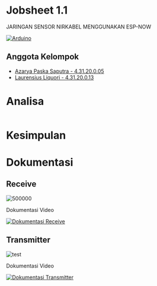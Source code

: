 # Jobsheet 1.1
JARINGAN SENSOR NIRKABEL MENGGUNAKAN ESP-NOW

[![Arduino](https://img.shields.io/badge/-Arduino-00979D?style=for-the-badge&logo=Arduino&logoColor=white)](https://www.arduino.cc/)


## Anggota Kelompok

- [Azarya Paska Saputra - 4.31.20.0.05](https://github.com/azpaska)
- [Laurensius Liquori - 4.31.20.0.13](https://github.com/llaurensius)

# Analisa

```

```


# Kesimpulan


# Dokumentasi
## Receive
![500000](https://user-images.githubusercontent.com/118155742/210127901-444d1674-53e9-433c-8b2d-fafd67f2d557.jpg)

Dokumentasi Video

[![Dokumentasi Receive](https://img.shields.io/badge/YouTube-%23FF0000.svg?style=for-the-badge&logo=YouTube&logoColor=white)](https://youtube.com/shorts/u8l7PD0T5oc?feature=share)

## Transmitter
![test](https://user-images.githubusercontent.com/118155742/210127905-9a06ed43-51f1-4c68-a107-5ef8157ab890.jpg)

Dokumentasi Video

[![Dokumentasi Transmitter](https://img.shields.io/badge/YouTube-%23FF0000.svg?style=for-the-badge&logo=YouTube&logoColor=white)](https://youtube.com/shorts/mjIHEiJML1Q?feature=share)
